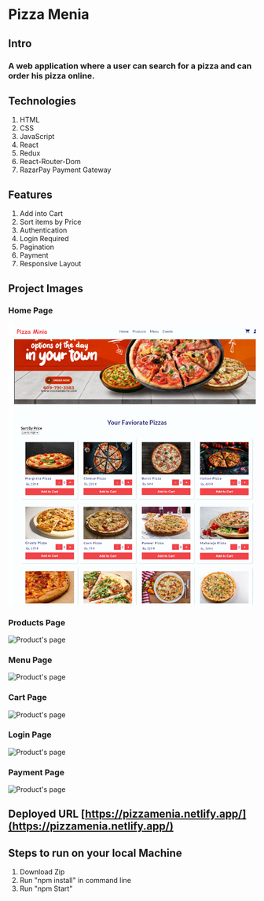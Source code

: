 # Pizza Menia

## Intro

### A web application where a user can search for a pizza and can order his pizza online.

## Technologies

1. HTML
2. CSS
3. JavaScript
4. React
5. Redux
6. React-Router-Dom
7. RazarPay Payment Gateway

## Features

1. Add into Cart
2. Sort items by Price
3. Authentication
4. Login Required
5. Pagination
6. Payment
7. Responsive Layout

## Project Images

### Home Page

![The Pizza Menia](/public/images/pizzaMeniaBanner.png "Pizza Menia")

### Products Page

![Product's page](/client/public/images/products.png "The Pizza Menia")

### Menu Page

![Product's page](/client/public/images/Menu.png "The Pizza Menia")

### Cart Page

![Product's page](/client/public/images/cart.png "The Pizza Menia")

### Login Page

![Product's page](/client/public/images/login.png "The Pizza Menia")

### Payment Page

![Product's page](/client/public/images/payment.png "The Pizza Menia")

## Deployed URL [https://pizzamenia.netlify.app/](https://pizzamenia.netlify.app/)

## Steps to run on your local Machine

1. Download Zip
2. Run "npm install" in command line
3. Run "npm Start"
